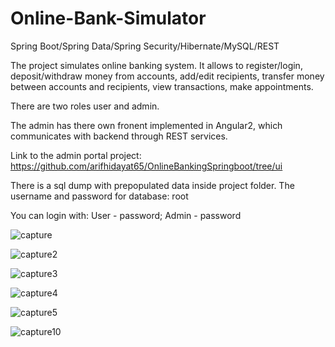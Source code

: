  # Online-Bank-Simulator
Spring Boot/Spring Data/Spring Security/Hibernate/MySQL/REST

The project simulates online banking system. It allows to register/login, deposit/withdraw money from accounts, add/edit recipients,
transfer money between accounts and recipients, view transactions, make appointments.

There are two roles user and admin. 

The admin has there own fronent implemented in Angular2, which communicates with backend through REST services.

Link to the admin portal project: https://github.com/arifhidayat65/OnlineBankingSpringboot/tree/ui

There is a sql dump with prepopulated data inside project folder. 
The username and password for database: root

You can login with:
User - password;
Admin - password

![capture](https://cloud.githubusercontent.com/assets/18744749/21913805/73f36774-d937-11e6-8ea0-d9108bd99e1f.PNG)

![capture2](https://cloud.githubusercontent.com/assets/18744749/21913808/7939e320-d937-11e6-8e16-4c39a857754b.PNG)

![capture3](https://cloud.githubusercontent.com/assets/18744749/21913812/7ebb9b0e-d937-11e6-81b2-6ac6ff8df086.PNG)

![capture4](https://cloud.githubusercontent.com/assets/18744749/21913814/81fe1968-d937-11e6-85b8-4a83c5134cef.PNG)

![capture5](https://cloud.githubusercontent.com/assets/18744749/21913816/84b1469e-d937-11e6-8190-07caa98dde59.PNG)

![capture10](https://cloud.githubusercontent.com/assets/18744749/21913817/86ea7da4-d937-11e6-8c18-d6ee22c92176.PNG)


